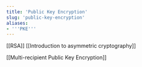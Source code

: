 ```yaml
---
title: 'Public Key Encryption'
slug: 'public-key-encryption'
aliases:
- '''PKE'''
---
```


[[RSA]]
[[Introduction to asymmetric cryptography]]

[[Multi-recipient Public Key Encryption]]